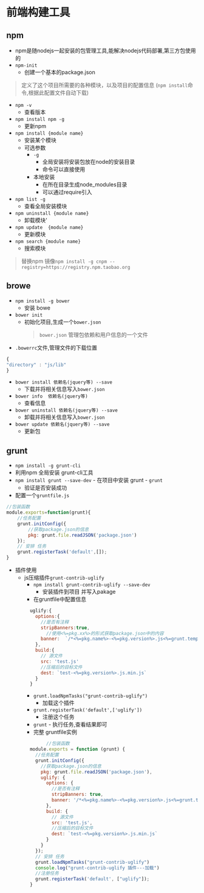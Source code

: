 # 前端构建工具

## npm
- npm是随nodejs一起安装的包管理工具,能解决nodejs代码部署,第三方包使用的
- `npm-init`
  - 创建一个基本的package.json
> 定义了这个项目所需要的各种模块，以及项目的配置信息 (`npm install`命令,根据此配置文件自动下载)
- `npm -v`
  - 查看版本
- `npm install npm -g`
  - 更新npm
- `npm install {module name}`
  - 安装某个模块
  - 可选参数
    - `-g`
      - 全局安装将安装包放在node的安装目录
      - 命令可以直接使用
    - 本地安装
      - 在所在目录生成node_modules目录
      - 可以通过require引入
- `npm list -g`
  - 查看全局安装模块
- `npm uninstall {module name}`
  - 卸载模块'
- `npm update  {module name}`
  - 更新模块
- `npm search {module name}`
  - 搜索模块

>  替换npm 镜像`npm install -g cnpm --registry=https://registry.npm.taobao.org`

## browe
- `npm install -g bower`
  - 安装 bowe
- `bower init`
  - 初始化项目,生成一个`bower.json`
    > `bower.json` 管理包依赖和用户信息的一个文件
-  `.bowerrc`文件,管理文件的下载位置
  ```js
  {
  "directory" : "js/lib"
  }
  ```
- `bower install 依赖名(jquery等) --save`
  - 下载并将相关信息写入`bower.json`
- `bower info  依赖名(jquery等)`
  - 查看信息
- `bower uninstall 依赖名(jquery等) --save`
  - 卸载并将相关信息写入`bower.json`
- `bower update 依赖名(jquery等) --save`
  - 更新包
## grunt
-  `npm install -g grunt-cli`
  - 利用npm 全局安装 grunt-cli工具
  -  `npm install grunt --save-dev`
    - 在项目中安装 grunt
    - `grunt`
      - 验证是否安装成功
- 配置一个`gruntfile.js`
```js
//包装函数
module.exports=function(grunt){
    //任务配置
    grunt.initConfig({
        //获取package.json的信息
        pkg: grunt.file.readJSON('package.json')
    });
    // 安排 任务
    grunt.registerTask('default',[]);
}
```
- 插件使用
  - js压缩插件`grunt-contrib-uglify`
    - `npm install grunt-contrib-uglify --save-dev`
      - 安装插件到项目 并写入pakage
    - 在gruntfile中配置信息
    ```js
      uglify:{
        options:{
          //是否有注释
          stripBanners:true,
            //使用<%=pkg.xx%>的形式获取package.json中的内容
          banner:  `/*<%=pkg.name%>-<%=pkg.version%>.js<%=grunt.template.today("yyyy-mm-dd")%>*/\n`
        },
        build:{
          // 源文件
          src: 'test.js'
          //压缩后的目标文件
          dest: `test-<%=pkg.version%>.js.min.js`
        }
      }
    ```
      - `grunt.loadNpmTasks("grunt-contrib-uglify")`
        - 加载这个插件
      - `grunt.registerTask('default',['uglify'])`
        - 注册这个任务
      -  `grunt`
        - 执行任务,查看结果即可
      - 完整 gruntfile实例
      ```js
              //包装函数
        module.exports = function (grunt) {
          //任务配置
          grunt.initConfig({
            //获取package.json的信息
            pkg: grunt.file.readJSON('package.json'),
            uglify: {
              options: {
                //是否有注释
                stripBanners: true,
                banner: '/*<%=pkg.name%>-<%=pkg.version%>.js<%=grunt.template.today("yyyy-mm-dd")%>*/\n'
              },
              build: {
                // 源文件
                src: 'test.js',
                //压缩后的目标文件
                dest: `test-<%=pkg.version%>.js.min.js`
              }
            }
          });
          // 安排 任务
          grunt.loadNpmTasks("grunt-contrib-uglify")
          console.log("grunt-contrib-uglify 插件---加载")
          //注册任务
          grunt.registerTask('default', ["uglify"]);
        }
      ```

